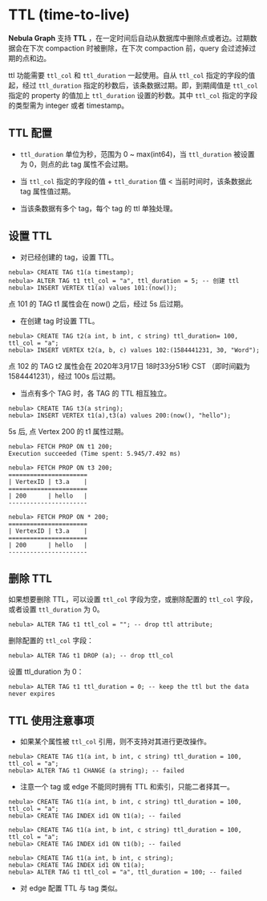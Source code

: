 # TTL (time-to-live)

**Nebula Graph** 支持 **TTL** ，在一定时间后自动从数据库中删除点或者边。过期数据会在下次 compaction 时被删除，在下次 compaction 前，query 会过滤掉过期的点和边。

ttl 功能需要 `ttl_col` 和 `ttl_duration` 一起使用。自从 `ttl_col` 指定的字段的值起，经过 `ttl_duration` 指定的秒数后，该条数据过期。即，到期阈值是 `ttl_col` 指定的 property 的值加上 `ttl_duration` 设置的秒数。其中 `ttl_col` 指定的字段的类型需为 integer 或者 timestamp。

<!-- !!! note "NOTE"
    请注意 TTL 目前仅适用于 [FETCH](../2.data-query-and-manipulation-statements/fetch-syntax.md)、[GO](../2.data-query-and-manipulation-statements/go-syntax.md) 和 compaction。 -->

## TTL 配置

- `ttl_duration` 单位为秒，范围为 0 ~ max(int64)，当 `ttl_duration` 被设置为 0，则点的此 tag 属性不会过期。

- 当 `ttl_col` 指定的字段的值 + `ttl_duration` 值 < 当前时间时，该条数据此 tag 属性值过期。

- 当该条数据有多个 tag，每个 tag 的 ttl 单独处理。

## 设置 TTL

- 对已经创建的 tag，设置 TTL。

```ngql
nebula> CREATE TAG t1(a timestamp);
nebula> ALTER TAG t1 ttl_col = "a", ttl_duration = 5; -- 创建 ttl
nebula> INSERT VERTEX t1(a) values 101:(now());
```

点 101 的 TAG t1 属性会在 now() 之后，经过 5s 后过期。

- 在创建 tag 时设置 TTL。

```ngql
nebula> CREATE TAG t2(a int, b int, c string) ttl_duration= 100, ttl_col = "a";
nebula> INSERT VERTEX t2(a, b, c) values 102:(1584441231, 30, "Word");
```

点 102 的 TAG t2 属性会在 2020年3月17日 18时33分51秒 CST （即时间戳为 1584441231），经过 100s 后过期。

- 当点有多个 TAG 时，各 TAG 的 TTL 相互独立。

```ngql
nebula> CREATE TAG t3(a string);
nebula> INSERT VERTEX t1(a),t3(a) values 200:(now(), "hello");
```

5s 后, 点 Vertex 200 的 t1 属性过期。

```ngql
nebula> FETCH PROP ON t1 200;
Execution succeeded (Time spent: 5.945/7.492 ms)

nebula> FETCH PROP ON t3 200;
======================
| VertexID | t3.a    |
======================
| 200      | hello   |
----------------------

nebula> FETCH PROP ON * 200;
======================
| VertexID | t3.a    |
======================
| 200      | hello   |
----------------------
```

## 删除 TTL

如果想要删除 TTL，可以设置 `ttl_col` 字段为空，或删除配置的 `ttl_col` 字段，或者设置 `ttl_duration` 为 0。

```ngql
nebula> ALTER TAG t1 ttl_col = ""; -- drop ttl attribute;
```

删除配置的 `ttl_col` 字段：

```ngql
nebula> ALTER TAG t1 DROP (a); -- drop ttl_col
```

设置 ttl_duration 为 0：

```ngql
nebula> ALTER TAG t1 ttl_duration = 0; -- keep the ttl but the data never expires
```

## TTL 使用注意事项

- 如果某个属性被 `ttl_col` 引用，则不支持对其进行更改操作。

``` ngql
nebula> CREATE TAG t1(a int, b int, c string) ttl_duration = 100, ttl_col = "a";
nebula> ALTER TAG t1 CHANGE (a string); -- failed
```

- 注意一个 tag 或 edge 不能同时拥有 TTL 和索引，只能二者择其一。

``` ngql
nebula> CREATE TAG t1(a int, b int, c string) ttl_duration = 100, ttl_col = "a";
nebula> CREATE TAG INDEX id1 ON t1(a); -- failed
```

``` ngql
nebula> CREATE TAG t1(a int, b int, c string) ttl_duration = 100, ttl_col = "a";
nebula> CREATE TAG INDEX id1 ON t1(b); -- failed
```

```ngql
nebula> CREATE TAG t1(a int, b int, c string);
nebula> CREATE TAG INDEX id1 ON t1(a);
nebula> ALTER TAG t1 ttl_col = "a", ttl_duration = 100; -- failed
```

- 对 edge 配置 TTL 与 tag 类似。
